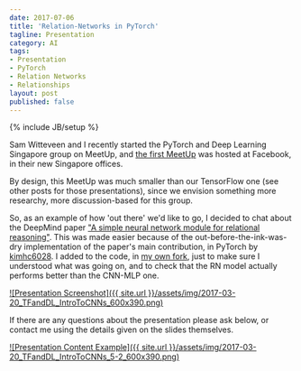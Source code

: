 ```yaml
---
date: 2017-07-06
title: 'Relation-Networks in PyTorch'
tagline: Presentation
category: AI
tags:
- Presentation
- PyTorch
- Relation Networks
- Relationships
layout: post
published: false
---
```

{% include JB/setup %}


Sam Witteveen and I recently started the PyTorch and Deep Learning Singapore group on MeetUp,
and [the first MeetUp](https://www.meetup.com/PyTorch-and-Deep-Learning-Singapore/events/240312311/) 
was hosted at Facebook, in their new Singapore offices.

By design, this MeetUp was much smaller than our TensorFlow one (see other posts for those presentations), 
since we envision something more researchy, more discussion-based for this group.  

So, as an example of how 'out there' we'd like to go, I decided to chat about the DeepMind
paper ["A simple neural network module for relational reasoning"](https://arxiv.org/abs/1706.01427).  This was 
made easier because of the out-before-the-ink-was-dry implementation of the paper's main contribution,
in PyTorch by [kimhc6028](https://github.com/kimhc6028/relational-networks).  I added to the code,
in [my own fork](https://github.com/mdda/relational-networks), just to make sure I understood what 
was going on, and to check that the RN model actually performs better than the CNN-MLP one.

<a href="http://redcatlabs.com/2017-03-20_TFandDL_IntroToCNNs/" target="_blank">
![Presentation Screenshot]({{ site.url }}/assets/img/2017-03-20_TFandDL_IntroToCNNs_600x390.png)
</a>

If there are any questions about the presentation please ask below, 
or contact me using the details given on the slides themselves.

<a href="http://redcatlabs.com/2017-03-20_TFandDL_IntroToCNNs/#/5/2" target="_blank">
![Presentation Content Example]({{ site.url }}/assets/img/2017-03-20_TFandDL_IntroToCNNs_5-2_600x390.png)
</a>

